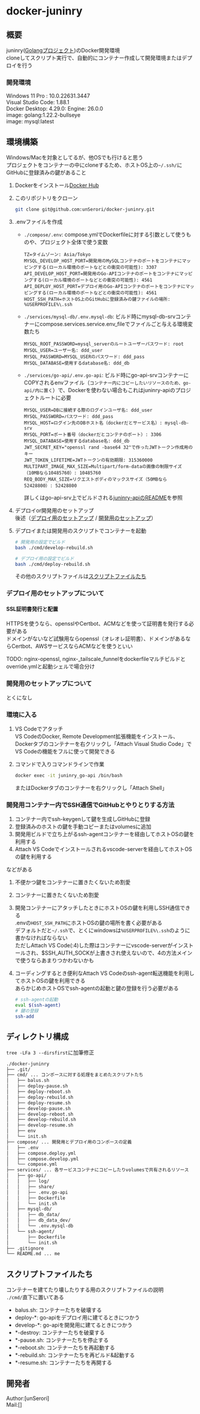 # docker-juninry

## 概要

juninry([Golangプロジェクト](https://github.com/unSerori/juninry-api))のDocker開発環境  
cloneしてスクリプト実行で、自動的にコンテナー作成して開発環境またはデプロイを行う

### 開発環境

Windows 11 Pro : 10.0.22631.3447  
Visual Studio Code: 1.88.1  
Docker Desktop: 4.29.0: Engine: 26.0.0  
image: golang:1.22.2-bullseye  
image: mysql:latest

## 環境構築

Windows/Macを対象としてるが、他OSでも行けると思う  
プロジェクトをコンテナーの中にcloneするため、ホストOS上の`~/.ssh/`にGitHubに登録済みの鍵があること

1. Dockerをインストール[Docker Hub](https://docs.docker.com/desktop/)
2. このリポジトリをクローン

    ```bash
    git clone git@github.com:unSerori/docker-juninry.git
    ```

3. .envファイルを作成
    - `./compose/.env`: compose.ymlでDockerfileに対する引数として使うものや、プロジェクト全体で使う変数

        ```env:.env
        TZ=タイムゾーン: Asia/Tokyo
        MYSQL_DEVELOP_HOST_PORT=開発用のMySQLコンテナのポートをコンテナにマッピングする(ローカル環境のポートなどとの衝突の可能性): 3307
        API_DEVELOP_HOST_PORT=開発用のGo-APIコンテナのポートをコンテナにマッピングする(ローカル環境のポートなどとの衝突の可能性): 4561
        API_DEPLOY_HOST_PORT=デプロイ用のGo-APIコンテナのポートをコンテナにマッピングする(ローカル環境のポートなどとの衝突の可能性): 4561
        HOST_SSH_PATH=ホストOS上のGitHubに登録済みの鍵ファイルの場所: %USERPROFILE%\.ssh
        ```

    - `./services/mysql-db/.env.mysql-db`: ビルド時にmysql-db-srvコンテナーにcompose.services.service.env_fileでファイルごと与える環境変数たち

        ```env:.env.mysql-db
        MYSQL_ROOT_PASSWORD=mysql_serverのルートユーザーパスワード: root
        MYSQL_USER=ユーザー名: ddd_user
        MYSQL_PASSWORD=MYSQL_USERのパスワード: ddd_pass
        MYSQL_DATABASE=使用するdatabase名: ddd_db
        ```

    - `./services/go-api/.env.go-api`: ビルド時にgo-api-srvコンテナーにCOPYされるenvファイル（`コンテナー内にコピーしたいリソースのため、go-api/内に置く`）で、Dockerを使わない場合もこれはjuninry-apiのプロジェクトルートに必要

        ```env:.env.go-api
        MYSQL_USER=DBに接続する際のログインユーザ名: ddd_user
        MYSQL_PASSWORD=パスワード: ddd_pass
        MYSQL_HOST=ログイン先のDBホスト名（dockerだとサービス名）: mysql-db-srv
        MYSQL_PORT=ポート番号（dockerだとコンテナのポート）: 3306
        MYSQL_DATABASE=使用するdatabase名: ddd_db
        JWT_SECRET_KEY="openssl rand -base64 32"で作ったJWTトークン作成用のキー
        JWT_TOKEN_LIFETIME=JWTトークンの有効期限: 315360000
        MULTIPART_IMAGE_MAX_SIZE=Multipart/form-dataの画像の制限サイズ（10MBなら10485760）: 10485760
        REQ_BODY_MAX_SIZE=リクエストボディのマックスサイズ（50MBなら52428800）: 52428800
        ```

        詳しくはgo-api-srv上でビルドされる[juninry-apiのREADME](https://github.com/unSerori/juninry-api/blob/main/README.md#env)を参照

4. デプロイor開発用のセットアップ  
   後述（[デプロイ用のセットアップ](#デプロイ用のセットアップについて) / [開発用のセットアップ](#開発用のセットアップについて)）

5. デプロイまたは開発用のスクリプトでコンテナーを起動

    ```bash
    # 開発用の設定でビルド
    bash ./cmd/develop-rebuild.sh

    # デプロイ用の設定でビルド
    bash ./cmd/deploy-rebuild.sh
    ```

    その他のスクリプトファイルは[スクリプトファイルたち](#スクリプトファイルたち)

### デプロイ用のセットアップについて

#### SSL証明書発行と配置

HTTPSを使うなら、opensslやCertbot、ACMなどを使って証明書を発行する必要がある  
ドメインがないなど試験用ならopenssl（オレオレ証明書）、ドメインがあるならCertbot、AWSサービスならACMなどを使うといい  

TODO: nginx-openssl, nginx-_tailscale_funnelをdockerfileマルチビルドとoverride.ymlと起動シェルで場合分け

### 開発用のセットアップについて

とくになし

### 環境に入る

1. VS Codeでアタッチ  
    VS CodeのDocker, Remote Development拡張機能をインストール、Dockerタブのコンテナーを右クリックし「Attach Visual Studio Code」でVS Codeの機能をフルに使って開発できる

1. コマンドで入りコマンドラインで作業

    ```bash
    docker exec -it juninry_go-api /bin/bash
    ```

    またはDockerタブのコンテナーを右クリックし「Attach Shell」

### 開発用コンテナー内でSSH通信でGitHubとやりとりする方法

1. コンテナー内でssh-keygenして鍵を生成しGitHubに登録
2. 登録済みのホストの鍵を手動コピーまたはvolumesに追加
3. 開発用ビルドで立ち上がるssh-agentコンテナーを経由してホストOSの鍵を利用する
4. Attach VS Codeでインストールされるvscode-serverを経由してホストOSの鍵を利用する

などがある

1. 不便かつ鍵をコンテナーに置きたくないため割愛
2. コンテナーに置きたくないため割愛
3. 開発コンテナーにアタッチしたときにホストOSの鍵を利用しSSH通信できる  
    .envの`HOST_SSH_PATH`にホストOSの鍵の場所を書く必要がある  
    デフォルトだと`~/.ssh`で、とくにwindowsは`%USERPROFILE%\.ssh`のように書かなければならない  
    ただしAttach VS Code(:4)した際はコンテナーにvscode-serverがインストールされ、$SSH_AUTH_SOCKが上書きされ使えないので、4の方法メインで使うならあまりつかわないかも
4. コーディングするとき便利なAttach VS Codeのssh-agent転送機能を利用してホストOSの鍵を利用できる  
    あらかじめホストOSでssh-agentの起動と鍵の登録を行う必要がある  

    ```bash
    # ssh-agentの起動
    eval $(ssh-agent)
    # 鍵の登録
    ssh-add
    ```

## ディレクトリ構成

`tree -LFa 3 --dirsfirst`に加筆修正

```txt
./docker-juninry
├── .git/
├── cmd/ ... コンポースに対する処理をまとめたスクリプトたち
│   ├── balus.sh
│   ├── deploy-pause.sh
│   ├── deploy-reboot.sh
│   ├── deploy-rebuild.sh
│   ├── deploy-resume.sh
│   ├── develop-pause.sh
│   ├── develop-reboot.sh
│   ├── develop-rebuild.sh
│   ├── develop-resume.sh
│   ├── env
│   └── init.sh
├── compose/ ... 開発用とデプロイ用のコンポースの定義
│   ├── .env
│   ├── compose.deploy.yml
│   ├── compose.develop.yml
│   └── compose.yml
├── services/ ... 各サービスコンテナにコピーしたりvolumesで共有されるリソース
│   ├── go-api/
│   │   ├── log/
│   │   ├── share/
│   │   ├── .env.go-api
│   │   ├── Dockerfile
│   │   └── init.sh
│   ├── mysql-db/
│   │   ├── db_data/
│   │   ├── db_data_dev/
│   │   └── .env.mysql-db
│   └── ssh-agent/
│       ├── Dockerfile
│       └── init.sh
├── .gitignore
└── README.md ... me
```

## スクリプトファイルたち

コンテナーを建てたり壊したりする用のスクリプトファイルの説明  
`./cmd/`直下に置いてある

- balus.sh: コンテナーたちを破壊する
- deploy-*: go-apiをデプロイ用に建てるときにつかう
- develop-*: go-apiを開発用に建てるときにつかう
- *-destroy: コンテナーたちを破棄する
- *-pause.sh: コンテナーたちを停止する
- *-reboot.sh: コンテナーたちを再起動する
- *-rebuild.sh: コンテナーたちを再ビルド&起動する
- *-resume.sh: コンテナーたちを再開する

## 開発者

Author:[unSerori]  
Mail:[]
